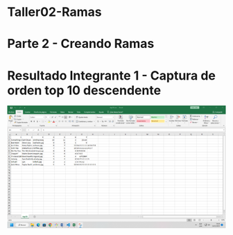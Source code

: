 # Taller02-Ramas

# Parte 2 - Creando Ramas

# Resultado Integrante 1 - Captura de orden top 10 descendente
![Captura1](./captureorden.png)